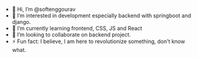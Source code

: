 - 👋 Hi, I’m @softenggourav
- 👀 I’m interested in development especially backend with springboot and django.
- 🌱 I’m currently learning frontend, CSS, JS and React
- 💞️ I’m looking to collaborate on backend project.
- ⚡ Fun fact: I believe, I am here to revolutionize something, don't know what.

<!---
softenggourav/softenggourav is a ✨ special ✨ repository because its `README.md` (this file) appears on your GitHub profile.
You can click the Preview link to take a look at your changes.
--->
